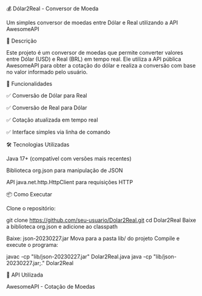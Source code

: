💰 Dólar2Real - Conversor de Moeda

Um simples conversor de moedas entre Dólar e Real utilizando a API AwesomeAPI

📌 Descrição

Este projeto é um conversor de moedas que permite converter valores entre Dólar (USD) e Real (BRL) em tempo real. Ele utiliza a API pública AwesomeAPI para obter a cotação do dólar e realiza a conversão com base no valor informado pelo usuário.

🚀 Funcionalidades

✅ Conversão de Dólar para Real

✅ Conversão de Real para Dólar

✅ Cotação atualizada em tempo real

✅ Interface simples via linha de comando

🛠️ Tecnologias Utilizadas

Java 17+ (compatível com versões mais recentes)

Biblioteca org.json para manipulação de JSON

API java.net.http.HttpClient para requisições HTTP



📦 Como Executar

Clone o repositório:

git clone https://github.com/seu-usuario/Dolar2Real.git
cd Dolar2Real
Baixe a biblioteca org.json e adicione ao classpath

Baixe: 
json-20230227.jar
Mova para a pasta lib/ do projeto
Compile e execute o programa:

javac -cp "lib/json-20230227.jar" Dolar2Real.java
java -cp "lib/json-20230227.jar;." Dolar2Real


🔗 API Utilizada

AwesomeAPI - Cotação de Moedas
